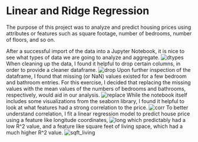 # Linear and Ridge Regression

The purpose of this project was to analyze and predict housing prices using attributes or features such as square footage, number of bedrooms, number of floors, and so on.

After a successful import of the data into a Jupyter Notebook, it is nice to see what types of data we are going to analyze and aggregate.
![dtypes]()
When cleaning up the data, I found it helpful to drop certain columns, in order to provide a cleaner dataframe.
![drop]()
Upon further inspection of the dataframe, I found that missing (or NaN) values existed for a few bedroom and bathroom entries. For this exercise, I decided that replacing the missing values with the mean values of the numbers of bedrooms and bathrooms, respectively, would aid in our analysis.
![replace]()
While the notebook itself includes some visualizations from the seaborn library, I found it helpful to look at what features had a strong correlation to the price.
![corr]()
To better understand correlation, I fit a linear regression model to predict house price using a feature like longitude coordinates,
![long]()
which predictably had a low R^2 value,
and a feature like square feet of living space, which had a much higher R^2 value.
![sqft_living]()
